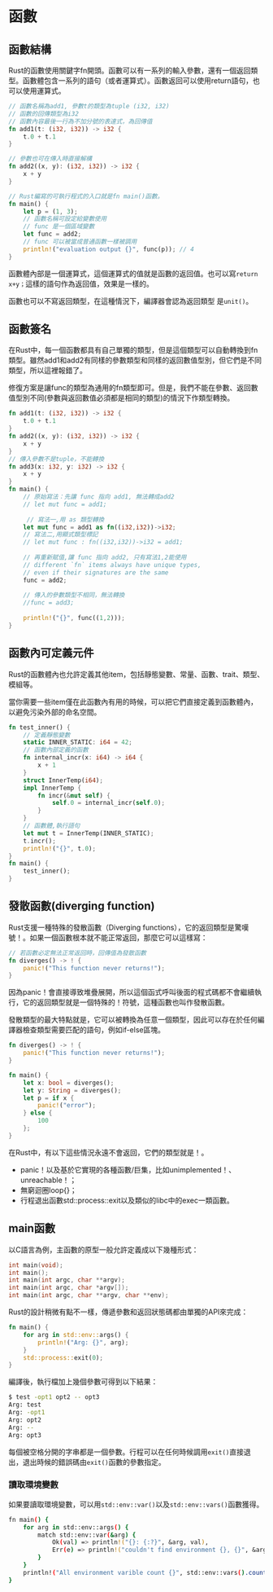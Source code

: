# 函數

## 函數結構

Rust的函數使用關鍵字fn開頭。函數可以有一系列的輸入參數，還有一個返回類型。函數體包含一系列的語句（或者運算式）。函數返回可以使用return語句，也可以使用運算式。

```rust
// 函數名稱為add1, 參數t的類型為tuple (i32, i32)
// 函數的回傳類型為i32
// 函數內容最後一行為不加分號的表達式，為回傳值
fn add1(t: (i32, i32)) -> i32 {
    t.0 + t.1
}

// 參數也可在傳入時直接解構
fn add2((x, y): (i32, i32)) -> i32 {
    x + y
}

// Rust編寫的可執行程式的入口就是fn main()函數。
fn main() {
    let p = (1, 3);
    // 函數名稱可設定給變數使用
    // func 是一個區域變數
    let func = add2;
    // func 可以被當成普通函數一樣被調用
    println!("evaluation output {}", func(p)); // 4
}
```

函數體內部是一個運算式，這個運算式的值就是函數的返回值。也可以寫`return x+y；`這樣的語句作為返回值，效果是一樣的。

函數也可以不寫返回類型，在這種情況下，編譯器會認為返回類型是`unit()`。

## 函數簽名

在Rust中，每一個函數都具有自己單獨的類型，但是這個類型可以自動轉換到fn類型。雖然add1和add2有同樣的參數類型和同樣的返回數值型別，但它們是不同類型，所以這裡報錯了。

修復方案是讓func的類型為通用的fn類型即可。但是，我們不能在參數、返回數值型別不同\(參數與返回數值必須都是相同的類型\)的情況下作類型轉換。

```rust
fn add1(t: (i32, i32)) -> i32 {
    t.0 + t.1
}
fn add2((x, y): (i32, i32)) -> i32 {
    x + y
}
// 傳入參數不是tuple，不能轉換
fn add3(x: i32, y: i32) -> i32 {
    x + y
}
fn main() {
    // 原始寫法：先讓 func 指向 add1, 無法轉成add2
    // let mut func = add1;
    
     // 寫法一,用 as 類型轉換
    let mut func = add1 as fn((i32,i32))->i32;
    // 寫法二,用顯式類型標記
    // let mut func : fn((i32,i32))->i32 = add1;
    
    // 再重新賦值,讓 func 指向 add2, 只有寫法1,2能使用
    // different `fn` items always have unique types,
    // even if their signatures are the same
    func = add2;
    
    // 傳入的參數類型不相同，無法轉換
    //func = add3;
    
    println!("{}", func((1,2)));
}
```

## 函數內可定義元件

Rust的函數體內也允許定義其他item，包括靜態變數、常量、函數、trait、類型、模組等。

當你需要一些item僅在此函數內有用的時候，可以把它們直接定義到函數體內，以避免污染外部的命名空間。

```rust
fn test_inner() {
    // 定義靜態變數
    static INNER_STATIC: i64 = 42;
    // 函數內部定義的函數
    fn internal_incr(x: i64) -> i64 {
        x + 1
    }
    struct InnerTemp(i64);
    impl InnerTemp {
        fn incr(&mut self) {
            self.0 = internal_incr(self.0);
        }
    }
    // 函數體,執行語句
    let mut t = InnerTemp(INNER_STATIC);
    t.incr();
    println!("{}", t.0);
}
fn main() {
    test_inner();
}
```

## 發散函數\(diverging function\)

Rust支援一種特殊的發散函數（Diverging functions），它的返回類型是驚嘆號！。如果一個函數根本就不能正常返回，那麼它可以這樣寫：

```rust
// 若函數必定無法正常返回時，回傳值為發散函數
fn diverges() -> ! {
    panic!("This function never returns!");
}
```

因為panic！會直接導致堆疊展開，所以這個函式呼叫後面的程式碼都不會繼續執行，它的返回類型就是一個特殊的！符號，這種函數也叫作發散函數。

發散類型的最大特點就是，它可以被轉換為任意一個類型，因此可以存在於任何編譯器檢查類型需要匹配的語句，例如if-else區塊。

```rust
fn diverges() -> ! {
    panic!("This function never returns!");
}

fn main() {
    let x: bool = diverges();
    let y: String = diverges();
    let p = if x {
        panic!("error");
    } else {
        100
    };
}
```

在Rust中，有以下這些情況永遠不會返回，它們的類型就是！。

* panic！以及基於它實現的各種函數/巨集，比如unimplemented！、unreachable！；
* 無窮迴圈loop{}；
* 行程退出函數std::process::exit以及類似的libc中的exec一類函數。

## main函數

以C語言為例，主函數的原型一般允許定義成以下幾種形式：

```c
int main(void);
int main();
int main(int argc, char **argv);
int main(int argc, char *argv[]);
int main(int argc, char **argv, char **env);
```

Rust的設計稍微有點不一樣，傳遞參數和返回狀態碼都由單獨的API來完成：

```rust
fn main() {
    for arg in std::env::args() {
        println!("Arg: {}", arg);
    }
    std::process::exit(0);
}
```

編譯後，執行檔加上幾個參數可得到以下結果：

```bash
$ test -opt1 opt2 -- opt3
Arg: test
Arg: -opt1
Arg: opt2
Arg: --
Arg: opt3
```

每個被空格分開的字串都是一個參數。行程可以在任何時候調用`exit()`直接退出，退出時候的錯誤碼由`exit()`函數的參數指定。

### 讀取環境變數

如果要讀取環境變數，可以用`std::env::var()`以及`std::env::vars()`函數獲得。



```bash
fn main() {
    for arg in std::env::args() {
        match std::env::var(&arg) {
            Ok(val) => println!("{}: {:?}", &arg, val),
            Err(e) => println!("couldn't find environment {}, {}", &arg, e),
        }
    }
    println!("All environment varible count {}", std::env::vars().count());
}
```




